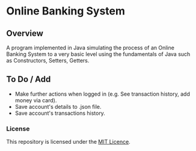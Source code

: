 # Online Banking System

## Overview
A program implemented in Java simulating the process of an Online Banking System to a very basic level using the fundamentals of Java such as Constructors, Setters, Getters.

## To Do / Add
  - Make further actions when logged in (e.g. See transaction history, add money via card).
  - Save account's details to .json file.
  - Save account's transactions history.

### License
This repository is licensed under the [MIT Licence](https://github.com/NikolaosGazis/Online-Banking-System?tab=MIT-1-ov-file).
